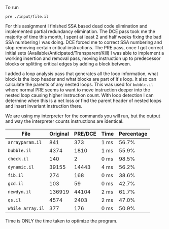 To run
```
pre ./input/file.il
```

For this assignment I finished SSA based dead code elimination and implemented partial redundancy elimination.
The DCE pass took me the majority of time this month, I spent at least 2 and half weeks fixing the bad
SSA numbering I was doing. DCE forced me to correct SSA numbering and stop removing certain critical instructions.
The PRE pass, once I got correct initial sets (Available/Anticipated/Transparent/Kill) I was able to implement a
working insertion and removal pass, moving instruction up to predecessor blocks or splitting critical edges by adding
a block between.

I added a loop analysis pass that generates all the loop information, what block is the loop header and what blocks are
part of it's loop. It also can calculate the parents of any nested loops. This was used for `bubble.il` where normal PRE
seems to want to move instruction deeper into the nested loop causing higher instruction count. With loop detection I can
determine when this is a net loss or find the parent header of nested loops and insert invariant instruction there.

We are using my interpreter for the commands you will run, but the output and way the interpreter
counts instructions are identical.


| File            | Original | PRE/DCE   | Time     | Percentage |
| -               | -        | -         | -        | -          |
|`arrayparam.il`  |841       | 373       | 1 ms     | 56.7%      |
|`bubble.il`      |4374      | 1810      | 1 ms     | 55.9%      |
|`check.il`       |140       | 2         | 0 ms     | 98.5%      |
|`dynamic.il`     |39155     | 14443     | 4 ms     | 56.2%      |
|`fib.il`         |274       | 168       | 0 ms     | 38.6%      |
|`gcd.il`         |103       | 59        | 0 ms     | 42.7%      |
|`newdyn.il`      |136919    | 44104     | 2 ms     | 61.7%      |
|`qs.il`          |4574      | 2403      | 2  ms    | 47.0%      |
|`while_array.il` |377       | 176       | 0 ms     | 50.9%      |

Time is ONLY the time taken to optimize the program.
